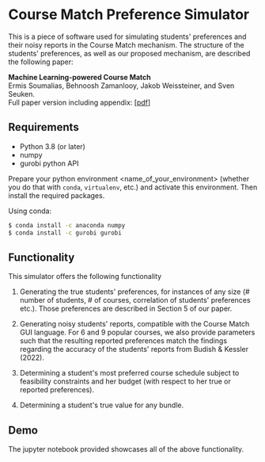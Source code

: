 # Course Match Preference Simulator
This is a piece of software used for simulating students' preferences and their noisy reports in the Course Match mechanism. The structure of the students' preferences, as well as our proposed mechanism, are described the following paper:


**Machine Learning-powered Course Match**<br/>
Ermis Soumalias, Behnoosh Zamanlooy, Jakob Weissteiner, and Sven Seuken.<br/>
Full paper version including appendix: [[pdf](http://arxiv.org/abs/2210.00954)]

## Requirements

* Python 3.8 (or later) 
* numpy
* gurobi python API


Prepare your python environment <name_of_your_environment> (whether you do that with `conda`, `virtualenv`, etc.) and activate this environment. Then install the required packages.

Using conda:
```bash
$ conda install -c anaconda numpy 
$ conda install -c gurobi gurobi 

```


## Functionality
This simulator offers the following functionality


1. Generating the true students' preferences, for instances of any size (# number of students, # of courses, correlation of students' preferences etc.). Those preferences are described in Section 5 of our paper. 


2. Generating noisy students' reports, compatible with the Course Match GUI language. For 6 and 9 popular courses, we also provide parameters such that the resulting reported preferences match the findings regarding the accuracy of the students' reports from Budish & Kessler (2022).   

3. Determining a student's most preferred course schedule subject to feasibility constraints and her budget (with respect to her true or reported preferences).

4. Determining a student's true value for any bundle. 


## Demo 
The jupyter notebook provided showcases all of the above functionality. 

